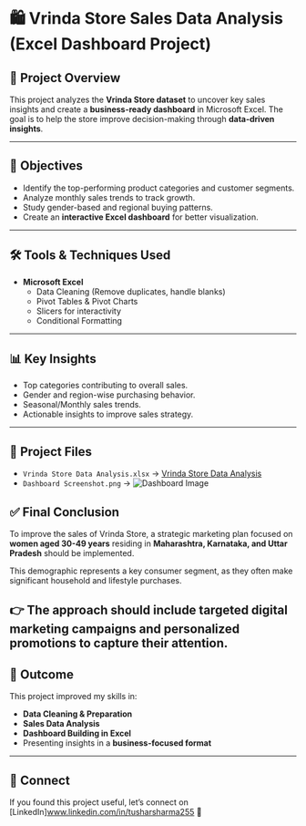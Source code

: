 # 🛍️ Vrinda Store Sales Data Analysis (Excel Dashboard Project)  

## 📌 Project Overview  
This project analyzes the **Vrinda Store dataset** to uncover key sales insights and create a **business-ready dashboard** in Microsoft Excel. The goal is to help the store improve decision-making through **data-driven insights**.  

---

## 🎯 Objectives  
- Identify the top-performing product categories and customer segments.  
- Analyze monthly sales trends to track growth.  
- Study gender-based and regional buying patterns.  
- Create an **interactive Excel dashboard** for better visualization.  

---

## 🛠️ Tools & Techniques Used  
- **Microsoft Excel**  
  - Data Cleaning (Remove duplicates, handle blanks)  
  - Pivot Tables & Pivot Charts  
  - Slicers for interactivity  
  - Conditional Formatting  

---

## 📊 Key Insights  
- Top categories contributing to overall sales.  
- Gender and region-wise purchasing behavior.  
- Seasonal/Monthly sales trends.  
- Actionable insights to improve sales strategy.  

---

## 📂 Project Files  
- `Vrinda Store Data Analysis.xlsx` → [Vrinda Store Data Analysis](https://github.com/tushar2555/Vrinda-Store-Sales-Data-Analysis-Excel-Dashboard-Project-/blob/main/Vrinda%20Store%20Data%20Analysis.xlsx)  
- `Dashboard Screenshot.png` → ![Dashboard Image](https://github.com/user-attachments/assets/24a399e1-8451-4362-b21e-cd1311ad1143)
  
## ✅ Final Conclusion  
To improve the sales of Vrinda Store, a strategic marketing plan focused on **women aged 30-49 years** residing in **Maharashtra, Karnataka, and Uttar Pradesh** should be implemented.  

This demographic represents a key consumer segment, as they often make significant household and lifestyle purchases.  

👉 The approach should include **targeted digital marketing campaigns** and **personalized promotions** to capture their attention.  
---

## 🚀 Outcome  
This project improved my skills in:  
- **Data Cleaning & Preparation**  
- **Sales Data Analysis**  
- **Dashboard Building in Excel**  
- Presenting insights in a **business-focused format**  

---

## 🔗 Connect  
If you found this project useful, let’s connect on [LinkedIn]www.linkedin.com/in/tusharsharma255 🤝  
